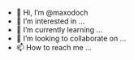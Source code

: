 - 👋 Hi, I’m @maxodoch
- 👀 I’m interested in ...
- 🌱 I’m currently learning ...
- 💞️ I’m looking to collaborate on ...
- 📫 How to reach me ...

<!---
maxodoch/maxodoch is a ✨ special ✨ repository because its `README.md` (this file) appears on your GitHub profile.
You can click the Preview link to take a 
look at your changes.
--->
